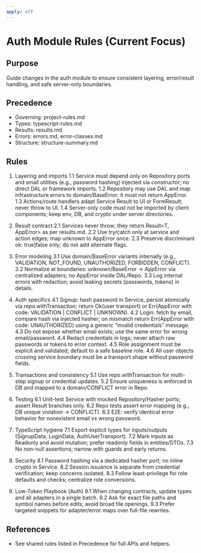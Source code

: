 ```yaml
---
apply: off
---
```


# Auth Module Rules (Current Focus)

## Purpose

Guide changes in the auth module to ensure consistent layering, error/result handling, and safe server-only boundaries.

## Precedence

- Governing: project-rules.md
- Types: typescript-rules.md
- Results: results.md
- Errors: errors.md, error-classes.md
- Structure: structure-summary.md

## Rules

1. Layering and imports
   1.1 Service must depend only on Repository ports and small utilities (e.g., password hashing) injected via constructor; no direct DAL or framework imports.
   1.2 Repository may use DAL and map infrastructure errors to domain/BaseError; it must not return AppError.
   1.3 Actions/route handlers adapt Service Result<AppError> to UI or FormResult; never throw to UI.
   1.4 Server-only code must not be imported by client components; keep env, DB, and crypto under server directories.

2. Result contract
   2.1 Services never throw; they return Result<T, AppError> as per results.md.
   2.2 Use try/catch only at service and action edges; map unknown to AppError once.
   2.3 Preserve discriminant ok: true|false only; do not add alternate flags.

3. Error modeling
   3.1 Use domain/BaseError variants internally (e.g., VALIDATION, NOT_FOUND, UNAUTHORIZED, FORBIDDEN, CONFLICT).
   3.2 Normalize at boundaries: unknown/BaseError → AppError via centralized adapters; no AppError inside DAL/Repo.
   3.3 Log internal errors with redaction; avoid leaking secrets (passwords, tokens) in details.

4. Auth specifics
   4.1 Signup: hash password in Service, persist atomically via repo.withTransaction; return Ok(user transport) or Err(AppError with code: VALIDATION | CONFLICT | UNKNOWN).
   4.2 Login: fetch by email, compare hash via injected hasher; on mismatch return Err(AppError with code: UNAUTHORIZED) using a generic “invalid credentials” message.
   4.3 Do not expose whether email exists; use the same error for wrong email/password.
   4.4 Redact credentials in logs; never attach raw passwords or tokens to error context.
   4.5 Role assignment must be explicit and validated; default to a safe baseline role.
   4.6 All user objects crossing service boundary must be a transport shape without password fields.

5. Transactions and consistency
   5.1 Use repo.withTransaction for multi-step signup or credential updates.
   5.2 Ensure uniqueness is enforced in DB and mapped to a domain/CONFLICT error in Repo.

6. Testing
   6.1 Unit-test Service with mocked Repository/Hasher ports; assert Result branches only.
   6.2 Repo tests assert error mapping (e.g., DB unique violation → CONFLICT).
   6.3 E2E: verify identical error behavior for nonexistent email vs wrong password.

7. TypeScript hygiene
   7.1 Export explicit types for inputs/outputs (SignupData, LoginData, AuthUserTransport).
   7.2 Mark inputs as Readonly and avoid mutation; prefer readonly fields in entities/DTOs.
   7.3 No non-null assertions; narrow with guards and early returns.

8. Security
   8.1 Password hashing via a dedicated hasher port; no inline crypto in Service.
   8.2 Session issuance is separate from credential verification; keep concerns isolated.
   8.3 Follow least-privilege for role defaults and checks; centralize role conversions.

9. Low‑Token Playbook (Auth)
   9.1 When changing contracts, update types and all adapters in a single batch.
   9.2 Ask for exact file paths and symbol names before edits; avoid broad file openings.
   9.3 Prefer targeted snippets for adapter/error maps over full-file rewrites.

## References

- See shared rules listed in Precedence for full APIs and helpers.
